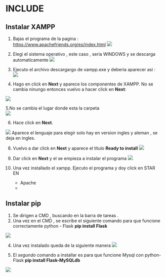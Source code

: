 # INCLUDE 

## Instalar XAMPP 

1. Bajas el programa de la pagina : https://www.apachefriends.org/es/index.html
![](https://github.com/carandprz/Include/blob/main/captura_readme/captura.1.PNG)

2. Elegi el sistema operativo , este caso , seria WINDOWS y se descarga automaticamente
![](https://github.com/carandprz/Include/blob/main/captura_readme/captura2.PNG)

3. Ejecuto el archivo descargargo de xampp.exe y deberia aparecer asi :
![](https://github.com/carandprz/Include/blob/main/captura_readme/captura3.PNG)

4. Hago en click en  **Next** y aparece los componentes de XAMPP.
No se cambia ninungo entonces vuelvo a hacer click en **Next**:

![](https://github.com/carandprz/Include/blob/main/captura_readme/captura4.PNG)

5.No se cambia el lugar donde esta la carpeta  
![](https://github.com/carandprz/Include/blob/main/captura_readme/Captura5.PNG)

6. Hace click en **Next**.
   
![](https://github.com/carandprz/Include/blob/main/captura_readme/Captura6.PNG)
Aparece el lenguaje para elegir solo hay en version ingles y aleman , se deja en ingles.

8. Vuelvo a dar click en **Next** y aparece el titulo **Ready to install**
![](https://github.com/carandprz/Include/blob/main/captura_readme/Captura7.PNG)

9. Dar click en **Next** y el se empieza a instalar el programa
![](https://github.com/carandprz/Include/blob/main/captura_readme/Captura8.PNG)

10. Una vez installado el xampp. Ejecuto el programa y doy click en STAR EN
     * Apache
     * 

## Instalar pip 

1.  Se dirigen a CMD , buscando en la barra de tareas .
2. Una vez en el CMD , se escribe el siguiente comando para que funcione correctamente python - Flask
      **pip install Flask**

![](https://github.com/carandprz/Include/blob/main/captura_readme/flask1.PNG)

4. Una vez instalado queda de la siguiente manera
![](https://github.com/carandprz/Include/blob/main/captura_readme/flask2.PNG)

5. El *segundo* comando a installar es para que funcione Mysql con python-Flask
      **pip install Flask-MySQLdb**
   
![](https://github.com/carandprz/Include/blob/main/captura_readme/flask3.PNG)
     
